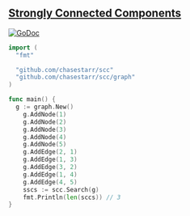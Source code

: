 ## [Strongly Connected Components](https://en.wikipedia.org/wiki/Strongly_connected_component)

[![GoDoc](https://godoc.org/github.com/chasestarr/scc?status.svg)](https://godoc.org/github.com/chasestarr/scc)

```go
import (
  "fmt"

  "github.com/chasestarr/scc"
  "github.com/chasestarr/scc/graph"
)

func main() {
  g := graph.New()
	g.AddNode(1)
	g.AddNode(2)
	g.AddNode(3)
	g.AddNode(4)
	g.AddNode(5)
	g.AddEdge(2, 1)
	g.AddEdge(1, 3)
	g.AddEdge(3, 2)
	g.AddEdge(1, 4)
	g.AddEdge(4, 5)
	sscs := scc.Search(g)
	fmt.Println(len(sccs)) // 3
}
